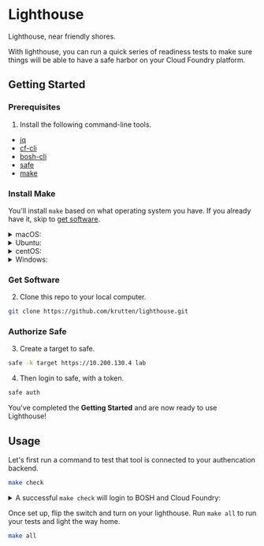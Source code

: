 # Lighthouse

Lighthouse, near friendly shores.

With lighthouse, you can run a quick series of readiness tests to make sure things will be able to have a safe harbor on your Cloud Foundry platform.

## Getting Started

### Prerequisites

1. Install the following command-line tools.

* [jq](https://stedolan.github.io/jq/download/)
* [cf-cli](https://docs.cloudfoundry.org/cf-cli/install-go-cli.html)
* [bosh-cli](https://bosh.io/docs/cli-v2-install/)
* [safe](https://github.com/starkandwayne/safe#attention-homebrew-users)
* [make](#install-make)

### Install Make

You'll install `make` based on what operating system you have.  If you already have it, skip to [get software](#get-software).

<details><summary>macOS:</summary>

```bash
xcode-select --install
```

</details>

<details><summary>Ubuntu:</summary>

```bash
sudo apt-get install build-essential
```

</details>

<details><summary>centOS:</summary>

```bash
yum groupinstall "Development Tools"
```

</details>

<details><summary>Windows:</summary>

Go here: [http://gnuwin32.sourceforge.net/packages/make.htm](http://gnuwin32.sourceforge.net/packages/make.htm)

</details>

### Get Software

2. Clone this repo to your local computer.

```bash
git clone https://github.com/krutten/lighthouse.git
```

### Authorize Safe

3. Create a target to safe.

```bash
safe -k target https://10.200.130.4 lab
```

4. Then login to safe, with a token.

```bash
safe auth
```

You've completed the **Getting Started** and are now ready to use Lighthouse!

## Usage

Let's first run a command to test that tool is connected to your authencation backend.

```bash
make check
```

<p><details><summary>A successful <code>make check</code> will login to BOSH and Cloud Foundry:</summary>

```bash
Using environment '10.200.195.1' as anonymous user

Name      xjkevin-bosh
UUID      7fc1393a-05b8-4312-a000-05f532a32465
Version   268.2.0 (00000000)
CPI       vsphere_cpi
Features  compiled_package_cache: disabled
          config_server: enabled
          local_dns: enabled
          power_dns: disabled
          snapshots: disabled
User      (not logged in)

Succeeded
Successfully authenticated with UAA

Succeeded
Setting api endpoint to https://api.system.xjkevin.scalecf.net...
OK

api endpoint:   https://api.system.xjkevin.scalecf.net
api version:    2.114.0
API endpoint: https://api.system.xjkevin.scalecf.net
Authenticating...
OK
Use 'cf target' to view or set your target org and space.
api endpoint:   https://api.system.xjkevin.scalecf.net
api version:    2.114.0
user:           admin
org:            system
space:          dev
```

</details></p>

Once set up, flip the switch and turn on your lighthouse.  Run `make all` to run your tests and light the way home.

```bash
make all
```
